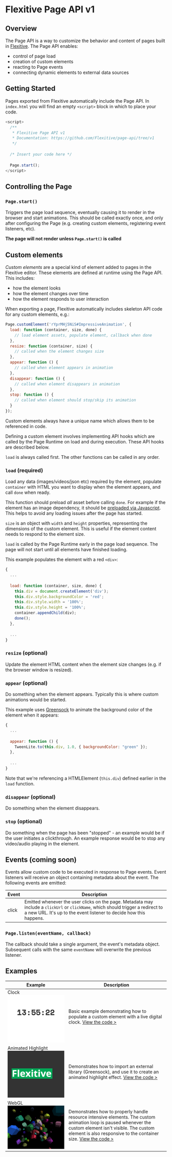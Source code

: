 # Flexitive Page API v1

## Overview
The Page API is a way to customize the behavior and content of pages built in [Flexitive](https://flexitive.com). The Page API enables:

* control of page load
* creation of custom elements
* reacting to Page events
* connecting dynamic elements to external data sources

## Getting Started
Pages exported from Flexitive automatically include the Page API. In `index.html` you will find an empty `<script>` block in which to place your code.

```javascript
<script>
  /**
   * Flexitive Page API v1
   * Documentation: https://github.com/Flexitive/page-api/tree/v1
   */

  /* Insert your code here */

  Page.start();
</script>
```

## Controlling the Page

### `Page.start()`
Triggers the page load sequence, eventually causing it to render in the browser and start animations. This should be called exactly once, and only after configuring the Page (e.g. creating custom elements, registering event listeners, etc).

**The page will not render unless `Page.start()` is called**

## Custom elements
*Custom elements* are a special kind of element added to pages in the Flexitive editor. These elements are defined at runtime using the Page API. This includes:

* how the element looks
* how the element changes over time
* how the element responds to user interaction

When exporting a page, Flexitive automatically includes skeleton API code for any custom elements, e.g.:

```javascript
Page.customElement('rYprMHj5NiS#ImpressiveAnimation', {
  load: function (container, size, done) {
    // load element assets, populate element, callback when done
  },
  resize: function (container, size) {
    // called when the element changes size
  },
  appear: function () {
    // called when element appears in animation
  },
  disappear: function () {
    // called when element disappears in animation
  },
  stop: function () {
    // called when element should stop/skip its animation
  }
});
```

Custom elements always have a unique name which allows them to be referenced in code.

Defining a custom element involves implementing API hooks which are called by the Page Runtime on load and during execution. These API hooks are described below.

`load` is always called first. The other functions can be called in any order.

### `load` (required)
Load any data (images/videos/json etc) required by the element, populate `container` with HTML you want to display when the element appears, and call `done` when ready.

This function should preload *all* asset before calling `done`. For example if the element has an image dependency, it should be [preloaded via Javascript](http://blog.teamtreehouse.com/learn-asynchronous-image-loading-javascript). This helps to avoid any loading issues after the page has started.

`size` is an object with `width` and `height` properties, representing the dimensions of the custom element. This is useful if the element content needs to respond to the element size.

`load` is called by the Page Runtime early in the page load sequence. The page will not start until all elements have finished loading.

This example populates the element with a red `<div>`:

```javascript
{
  ...

  load: function (container, size, done) {
    this.div = document.createElement('div');
    this.div.style.backgroundColor = 'red';
    this.div.style.width = '100%';
    this.div.style.height = '100%';
    container.appendChild(div);
    done();
  },

  ...
}
```

### `resize` (optional)
Update the element HTML content when the element size changes (e.g. if the browser window is resized).

### `appear` (optional)
Do something when the element appears. Typically this is where custom animations would be started.

This example uses [Greensock](https://greensock.com/) to animate the background color of the element when it appears:

```javascript
{
  ...

  appear: function () {
    TweenLite.to(this.div, 1.0, { backgroundColor: "green" });
  },

  ...
}
```

Note that we're referencing a HTMLElement (`this.div`) defined earlier in the `load` function.

### `disappear` (optional)
Do something when the element disappears.

### `stop` (optional)
Do something when the page has been "stopped" - an example would be if the user initiates a clickthrough. An example response would be to stop any video/audio playing in the element.

## Events (coming soon)
Events allow custom code to be executed in response to Page events. Event listeners will receive an object containing metadata about the event. The following events are emitted:

| Event | Description |
| --- | --- |
| click | Emitted whenever the user clicks on the page. Metadata may include a `clickUrl` or `clickName`, which should trigger a redirect to a new URL. It's up to the event listener to decide how this happens. |

### `Page.listen(eventName, callback)`
The callback should take a single argument, the event's metadata object. Subsequent calls with the same `eventName` will overwrite the previous listener.


## Examples

| Example | Description |
| --- | --- |
| Clock [![Clock Example](examples/clock/screenshot.png)](examples/clock/index.html#L43) | Basic example demonstrating how to populate a custom element with a live digital clock. [View the code >](examples/clock/index.html#L43) |
| Animated Highlight [![Animated Highlight Example](examples/animated-highlight/screenshot.png)](examples/animated-highlight/index.html#L43) | Demonstrates how to import an external library (Greensock), and use it to create an animated highlight effect. [View the code >](examples/animated-highlight/index.html#L43) |
| WebGL [![WebGL Example](examples/webgl/screenshot.png)](examples/webgl/index.html#L43) | Demonstrates how to properly handle resource intensive elements. The custom animation loop is paused whenever the custom element isn't visible. The custom element is also responsive to the container size. [View the code >](examples/webgl/index.html#L42) |
